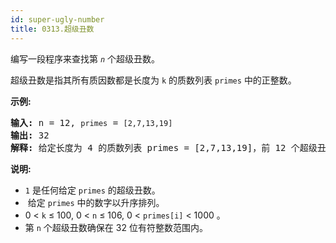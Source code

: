 ```yaml
---
id: super-ugly-number
title: 0313.超级丑数
---
```

编写一段程序来查找第 <code><em>n</em></code> 个超级丑数。

超级丑数是指其所有质因数都是长度为 <code>k</code> 的质数列表 <code>primes</code> 中的正整数。

**示例:**


<pre><strong>输入:</strong> n = 12, <code>primes</code> = <code>[2,7,13,19]</code><br/><strong>输出:</strong> 32 <br/><strong>解释: </strong>给定长度为 4 的质数列表 primes = [2,7,13,19]，前 12 个超级丑数序列为：[1,2,4,7,8,13,14,16,19,26,28,32] 。</pre>

**说明:**


- <code>1</code> 是任何给定 <code>primes</code> 的超级丑数。
-  给定 <code>primes</code> 中的数字以升序排列。
- 0 &lt; <code>k</code> ≤ 100, 0 &lt; <code>n</code> ≤ 106, 0 &lt; <code>primes[i]</code> &lt; 1000 。
- 第 <code>n</code> 个超级丑数确保在 32 位有符整数范围内。
